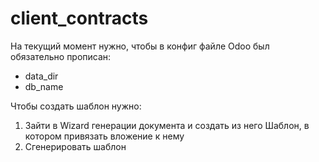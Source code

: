 # client_contracts

На текущий момент нужно, чтобы в конфиг файле Odoo был обязательно прописан: 
- data_dir
- db_name

Чтобы создать шаблон нужно:
1. Зайти в Wizard генерации документа и создать из него Шаблон, в котором привязать вложение к нему
2. Сгенерировать шаблон